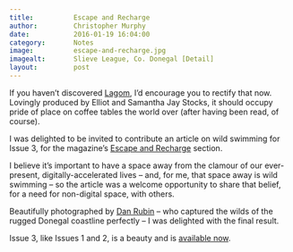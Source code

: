 ```yaml
---
title:			Escape and Recharge
author:			Christopher Murphy
date:			2016-01-19 16:04:00
category: 		Notes
image:			escape-and-recharge.jpg
imagealt:		Slieve League, Co. Donegal [Detail]
layout:			post
---
```



If you haven’t discovered [Lagom][01], I’d encourage you to rectify that now. Lovingly produced by Elliot and Samantha Jay Stocks, it should occupy pride of place on coffee tables the world over (after having been read, of course).

I was delighted to be invited to contribute an article on wild swimming for Issue 3, for the magazine’s [Escape and Recharge][02] section.

I believe it’s important to have a space away from the clamour of our ever-present, digitally-accelerated lives – and, for me, that space away is wild swimming – so the article was a welcome opportunity to share that belief, for a need for non-digital space, with others.

Beautifully photographed by [Dan Rubin][03] – who captured the wilds of the rugged Donegal coastline perfectly – I was delighted with the final result.

Issue 3, like Issues 1 and 2, is a beauty and is [available now][04].


[01]: http://www.readlagom.com "Lagom is a publication about people making a living from their passions, and pastime activities that offer inspiration."
[02]: http://blog.readlagom.com/post/137623698253/the-emptiness-of-the-sea-allows-you-space-to "Escape and Recharge"
[03]: http://danrubin.pixieset.com/lagomissue3/ "Lagom Issue 3"
[04]: http://www.readlagom.com/shop "Get a copy…"